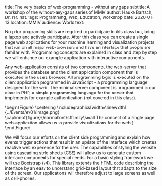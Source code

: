 title: The very basics of web-programming - without any gaps
subtitle: A workshop of the without-any-gaps series of MMIV
author: Hauke Bartsch, Dr. rer. nat.
tags: Programming, Web, Education, Workshop
date: 2020-01-13
location: MMIV
audience: World
text:

No prior programing skills are required to participate in this class but, bring a laptop and
actively participate. After this class you can create a single page web applications for 
your machine learning and visualization projects that run on all major web-browsers and have
an interface that people are familiar with. Programming concepts are explained in
class and step by step we will enhance our example application with interactive components.

Any web-application consists of two components, the web-server that provides the database and 
the client application component that is executed in the users browser. All programming logic is
executed on the client application programmed in JavaScript - a programming language designed
for the web. The minimal server component is programmed in our class in PHP, a simple programming 
language for the server that implements for example authentication (not covered in this class).

\begin{Figure}
    \centering
    \includegraphics[width=\linewidth]{../Events/ev01/image.png}  
    \captionof{figure}{\normalfont\sffamily\small The concept of a single page web-application allows us to provide
    visualizations for the web.}
\end{Figure}

We will focus our efforts on the client side programming and explain how events trigger actions
that result in an update of the interface which creates reactive web experience for the user. 
The capabilities of styling the website using cascading style sheets (CSS) will allow us to
generate custom interface components for special needs. For a basic styling framework we will 
use Bootstrap (v4). This library extends the HTML code describing the interface by an easy to
understand grid-based layout that adapts to the size of the screen. Our applications will therefore
adjust to large screens as well as cell-phones.



